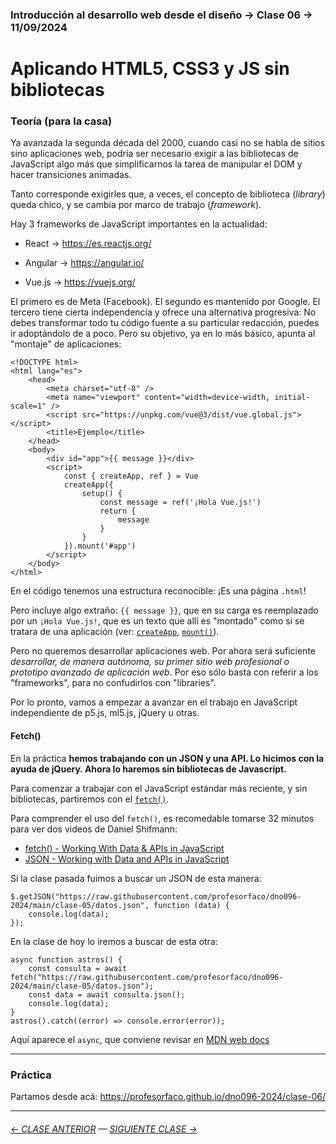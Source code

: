 ### Introducción al desarrollo web desde el diseño → Clase 06 → 11/09/2024

# Aplicando HTML5, CSS3 y JS sin bibliotecas

### Teoría (para la casa)

Ya avanzada la segunda década del 2000, cuando casi no se habla de sitios sino aplicaciones web, podría ser necesario exigir a las bibliotecas de JavaScript algo más que simplificarnos la tarea de manipular el DOM y hacer transiciones animadas. 

Tanto corresponde exigirles que, a veces, el concepto de biblioteca (*library*) queda chico, y se cambia por marco de trabajo (*framework*).

Hay 3 frameworks de JavaScript importantes en la actualidad:

- React → https://es.reactjs.org/

- Angular → https://angular.io/

- Vue.js → https://vuejs.org/

El primero es de Meta (Facebook). El segundo es mantenido por Google. El tercero tiene cierta independencia y ofrece una alternativa progresiva: No debes transformar todo tu código fuente a su particular redacción, puedes ir adoptándolo de a poco. Pero su objetivo, ya en lo más básico, apunta al "montaje" de aplicaciones:

```
<!DOCTYPE html>
<html lang="es">
    <head>
        <meta charset="utf-8" />
        <meta name="viewport" content="width=device-width, initial-scale=1" />
        <script src="https://unpkg.com/vue@3/dist/vue.global.js"></script>
        <title>Ejemplo</title>
    </head>
    <body>
        <div id="app">{{ message }}</div>
        <script>
            const { createApp, ref } = Vue
            createApp({
                setup() {
                    const message = ref('¡Hola Vue.js!')
                    return {
                        message
                    }
                }
            }).mount('#app')
        </script>
    </body>
</html>
```

En el código tenemos una estructura reconocible: ¡Es una página `.html`! 

Pero incluye algo extraño: `{{ message }}`, que en su carga es reemplazado por un `¡Hola Vue.js!`, que es un texto que allí es "montado" como si se tratara de una aplicación (ver: [`createApp`](https://vuejs.org/guide/essentials/application.html#the-root-component), [`mount()`](https://vuejs.org/guide/essentials/application.html#mounting-the-app)). 

Pero no queremos desarrollar aplicaciones web. Por ahora será suficiente *desarrollar, de manera autónoma, su primer sitio web profesional o prototipo avanzado de aplicación web*. Por eso sólo basta con referir a los "frameworks", para no confudirlos con "libraries". 

Por lo pronto, vamos a empezar a avanzar en el trabajo en JavaScript independiente de p5.js, ml5.js, jQuery u otras.

#### Fetch()

En la práctica **hemos trabajando con un JSON y una API. Lo hicimos con la ayuda de jQuery. Ahora lo haremos sin bibliotecas de Javascript.**

Para comenzar a trabajar con el JavaScript estándar más reciente, y sin bibliotecas, partiremos con el [`fetch()`](https://developer.mozilla.org/es/docs/Web/API/Fetch_API/Using_Fetch). 

Para comprender el uso del `fetch()`, es recomedable tomarse 32 minutos para ver dos videos de Daniel Shifmann:

- [fetch() - Working With Data & APIs in JavaScript](https://youtu.be/tc8DU14qX6I)
- [JSON - Working with Data and APIs in JavaScript](https://youtu.be/uxf0--uiX0I) 

Si la clase pasada fuimos a buscar un JSON de esta manera:

```
$.getJSON("https://raw.githubusercontent.com/profesorfaco/dno096-2024/main/clase-05/datos.json", function (data) {
    console.log(data);
});
```

En la clase de hoy lo iremos a buscar de esta otra:

```
async function astros() {
    const consulta = await fetch("https://raw.githubusercontent.com/profesorfaco/dno096-2024/main/clase-05/datos.json");
    const data = await consulta.json();
    console.log(data);
}
astros().catch((error) => console.error(error));
```

Aquí aparece el `async`, que conviene revisar en [MDN web docs]( https://developer.mozilla.org/es/docs/Web/JavaScript/Reference/Statements/async_function#descripci%C3%B3n)

- - - - - - -

### Práctica

Partamos desde acá: https://profesorfaco.github.io/dno096-2024/clase-06/

- - - - - - - - - - - -

###### [← CLASE ANTERIOR](https://github.com/profesorfaco/dno096-2024/tree/main/clase-05) — [SIGUIENTE CLASE →](https://github.com/profesorfaco/dno096-2024/tree/main/clase-08)
